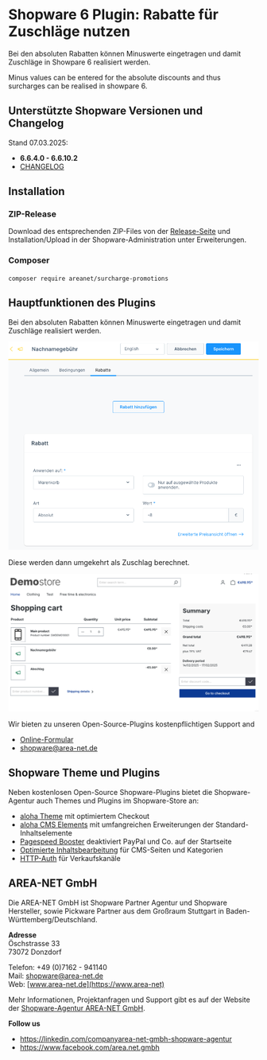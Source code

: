 # Shopware 6 Plugin: Rabatte für Zuschläge nutzen

Bei den absoluten Rabatten können Minuswerte eingetragen und damit Zuschläge in Showpare 6 realisiert werden.

Minus values can be entered for the absolute discounts and thus surcharges can be realised in showpare 6.

## Unterstützte Shopware Versionen und Changelog

Stand 07.03.2025:
- **6.6.4.0 - 6.6.10.2**
- [CHANGELOG](CHANGELOG.md)

## Installation

### ZIP-Release

Download des entsprechenden ZIP-Files von der [Release-Seite](https://github.com/AREA-NET-GmbH-Shopware-Agentur/shopware6-plugin-surcharge-promotions/releases) und Installation/Upload in der Shopware-Administration unter Erweiterungen.

### Composer

`composer require areanet/surcharge-promotions`


## Hauptfunktionen des Plugins
Bei den absoluten Rabatten können Minuswerte eingetragen und damit Zuschläge realisiert werden.

![alt text](images/minus.png "Negative Werte")

Diese werden dann umgekehrt als Zuschlag berechnet.

![alt text](images/zuschlag.png "Zuschlag")

Wir bieten zu unseren Open-Source-Plugins kostenpflichtigen Support and

* [Online-Formular](https://www.area-net.de/kontakt)
* [shopware@area-net.de](mailto:shopware@area-net.de)

## Shopware Theme und Plugins

Neben kostenlosen Open-Source Shopware-Plugins bietet die Shopware-Agentur auch Themes und Plugins im Shopware-Store an:

- [aloha Theme](https://store.shopware.com/en/arean62788672693m/a-better-cms-theme-optimized-checkout-b2b-functions-flexibly-customizable.html) mit optimiertem Checkout
- [aloha CMS Elements](https://store.shopware.com/arean13931131788m/a-better-cms-elements-slider-bilder-html5-video-google-maps-vorher-nachher-bilder.html) mit umfangreichen Erweiterungen der Standard-Inhaltselemente
- [Pagespeed Booster](https://store.shopware.com/arean41766445685m/pagespeed-booster-paypal-und-externe-skripte-auf-der-startseite-deaktivieren.html) deaktiviert PayPal und Co. auf der Startseite
- [Optimierte Inhaltsbearbeitung](https://store.shopware.com/arean36129443353f/optimierte-inhaltsbearbeitung-inhalte-nur-im-designer-bearbeiten-inhalte-in-layout-uebertragen.html) für CMS-Seiten und Kategorien
- [HTTP-Auth](https://store.shopware.com/arean97586892435f/http-authentifizierung-fuer-verkaufskanaele.html) für Verkaufskanäle

## AREA-NET GmbH
Die AREA-NET GmbH ist Shopware Partner Agentur und Shopware Hersteller, sowie Pickware Partner aus dem Großraum Stuttgart in Baden-Württemberg/Deutschland.

**Adresse**\
Öschstrasse 33\
73072 Donzdorf

Telefon: +49 (0)7162 - 941140\
Mail: [shopware@area-net.de](mailto:shopware@area-net.de)\
Web: [www.area-net.de](https://www.area-net)

Mehr Informationen, Projektanfragen und Support gibt es auf der Website der [Shopware-Agentur AREA-NET GmbH](https://www.area-net.de).

**Follow us**

- https://linkedin.com/companyarea-net-gmbh-shopware-agentur
- https://www.facebook.com/area.net.gmbh
